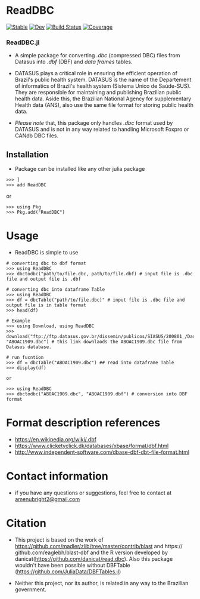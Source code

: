 # ReadDBC

[![Stable](https://img.shields.io/badge/docs-stable-blue.svg)](https://lego-yaw.github.io/ReadDBC.jl/stable/)
[![Dev](https://img.shields.io/badge/docs-dev-blue.svg)](https://lego-yaw.github.io/ReadDBC.jl/dev/)
[![Build Status](https://github.com/lego-yaw/ReadDBC.jl/actions/workflows/CI.yml/badge.svg?branch=main)](https://github.com/lego-yaw/ReadDBC.jl/actions/workflows/CI.yml?query=branch%3Amain)
[![Coverage](https://codecov.io/gh/lego-yaw/ReadDBC.jl/branch/main/graph/badge.svg)](https://codecov.io/gh/lego-yaw/ReadDBC.jl)



### ReadDBC.jl
+ A simple package for converting *.dbc* (compressed DBC) files from Datasus into *.dbf* (DBF) and *data frames* tables. 

+ DATASUS plays a critical role in ensuring the efficient operation of Brazil's public health system. DATASUS is the name of the Departement of informatics of Brazil's health system (Sistema Unico de Saúde-SUS). They are responsible for maintaining and publishing Brazilian public health data. Aside this, the Brazilian National Agency for supplementary Health data (ANS), also use the same file format for storing public health data. 

+ *Please note* that, this package only handles *.dbc*  format used by DATASUS and is not in any way related to handling Microsoft Foxpro or CANdb DBC files.

## Installation
+ Package can be installed like any other julia package  

```Julia-repl
>>> ]
>>> add ReadDBC
```
or

```
>>> using Pkg
>>> Pkg.add("ReadDBC")
```
# Usage 
+ ReadDBC is simple to use 

```
# converting dbc to dbf format
>>> using ReadDBC
>>> dbctodbc("path/to/file.dbc, path/to/file.dbf) # input file is .dbc file and output file is .dbf

# converting dbc into dataframe Table
>>> using ReadDBC
>>> df = dbcTable("path/to/file.dbc)" # input file is .dbc file and output file is in table format
>>> head(df) 

# Example
>>> using Download, using ReadDBC
>>> download("ftp://ftp.datasus.gov.br/dissemin/publicos/SIASUS/200801_/Dados/ABOAC1909.dbc", "ABOAC1909.dbc") # this link downlaods the ABOAC1909.dbc file from Datasus database.

# run fucntion
>>> df = dbcTable("ABOAC1909.dbc") ## read into dataframe Table
>>> display(df) 

or

>>> using ReadDBC
>>> dbctodbc("ABOAC1909.dbc", "ABOAC1909.dbf") # conversion into DBF format

```

# Format description references

* https://en.wikipedia.org/wiki/.dbf
* https://www.clicketyclick.dk/databases/xbase/format/dbf.html
* http://www.independent-software.com/dbase-dbf-dbt-file-format.html

# Contact information
+ if you have any questions or suggestions, feel free to contact at amenubright2@gmail.com

# Citation
+ This project is based on the work of https://github.com/madler/zlib/tree/master/contrib/blast and https:// github.com/eaglebh/blast-dbf and the R version developed by danicat(https://github.com/danicat/read.dbc). 
Also this package wouldn't have been possible without DBFTable (https://github.com/JuliaData/DBFTables.jl)

+ Neither this project, nor its author, is related in any way to the Brazilian government.
